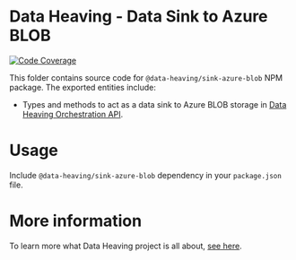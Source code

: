 # Data Heaving - Data Sink to Azure BLOB
[![Code Coverage](https://codecov.io/gh/DataHeaving/sink-azure/branch/develop/graph/badge.svg?flag=blob)](https://codecov.io/gh/DataHeaving/sink-azure)

This folder contains source code for `@data-heaving/sink-azure-blob` NPM package.
The exported entities include:
- Types and methods to act as a data sink to Azure BLOB storage in [Data Heaving Orchestration API](https://github.com/DataHeaving/orchestration/pipelines).

# Usage
Include `@data-heaving/sink-azure-blob` dependency in your `package.json` file.

# More information
To learn more what Data Heaving project is all about, [see here](https://github.com/DataHeaving/orchestration).